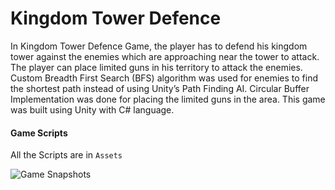 # Kingdom Tower Defence
In Kingdom Tower Defence Game, the player has to defend his kingdom tower against the enemies which are approaching near the tower to attack. The player can place limited guns in his territory to attack the enemies. Custom Breadth First Search (BFS) algorithm was used for enemies to find the shortest path instead of using Unity’s Path Finding AI. Circular Buffer Implementation was done for placing the limited guns in the area. This game was built using Unity with C# language.




#### Game Scripts
All the Scripts are in 
```Assets```

![Game Snapshots](https://github.com/nikhilbaad1/Kingdom-Tower-Defence/blob/master/sc.png)
